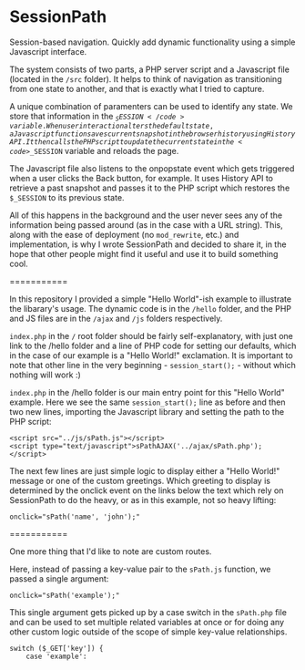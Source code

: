 SessionPath
===========

Session-based navigation. Quickly add dynamic functionality using a simple Javascript interface.

The system consists of two parts, a PHP server script and a Javascript file (located in the <code>/src</code> folder). It helps to think of navigation as transitioning from one state to another, and that is exactly what I tried to capture.

A unique combination of paramenters can be used to identify any state. We store that information in the <code>$_SESSION</code> variable. When user interaction alters the default state, a Javascript function saves current snapshot in the browser history using History API. It then calls the PHP script to update the current state in the <code>$_SESSION</code> variable and reloads the page.

The Javascript file also listens to the onpopstate event which gets triggered when a user clicks the Back button, for example. It uses History API to retrieve a past snapshot and passes it to the PHP script which restores the <code>$_SESSION</code> to its previous state.

All of this happens in the background and the user never sees any of the information being passed around (as in the case with a URL string). This, along with the ease of deployment (no <code>mod_rewrite</code>, etc.) and implementation, is why I wrote SessionPath and decided to share it, in the hope that other people might find it useful and use it to build something cool.

===========

In this repository I provided a simple "Hello World"-ish example to illustrate the libarary's usage. The dynamic code is in the <code>/hello</code> folder, and the PHP and JS files are in the ``/ajax`` and <code>/js</code> folders respectively.

<code>index.php</code> in the <code>/</code> root folder should be fairly self-explanatory, with just one link to the /hello folder and a line of PHP code for setting our defaults, which in the case of our example is a "Hello World!" exclamation. It is important to note that other line in the very beginning - <code>session_start();</code> - without which nothing will work :)

<code>index.php</code> in the </code>/hello</code> folder is our main entry point for this "Hello World" example. Here we see the same <code>session_start();</code> line as before and then two new lines, importing the Javascript library and setting the path to the PHP script:
```
<script src="../js/sPath.js"></script>
<script type="text/javascript">sPathAJAX('../ajax/sPath.php');</script>
```

The next few lines are just simple logic to display either a "Hello World!" message or one of the custom greetings. Which greeting to display is determined by the onclick event on the links below the text which rely on SessionPath to do the heavy, or as in this example, not so heavy lifting:
```
onclick="sPath('name', 'john');"
```

===========

One more thing that I'd like to note are custom routes.

Here, instead of passing a key-value pair to the <code>sPath.js</code> function, we passed a single argument:
```
onclick="sPath('example');"
```
This single argument gets picked up by a case switch in the <code>sPath.php</code> file and can be used to set multiple related variables at once or for doing any other custom logic outside of the scope of simple key-value relationships.
```
switch ($_GET['key']) {
    case 'example':
```
